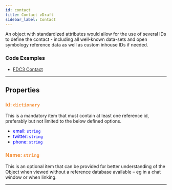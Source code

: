 ```yaml
---
id: contact
title: Contact vDraft
sidebar_label: Contact
---
```


An object with standardized attributes would allow for the use of several IDs to define the contact - including all well-known data-sets and open symbology reference data as well as custom inhouse IDs if needed.

### Code Examples

* [FDC3 Contact](https://github.com/FDC3/ContextData/blob/master/src/examples/Contact.ts)

---

## Properties

###  <span style="color:#f49542">Id: `dictionary`</span>

This is a mandatory item that must contain at least one reference id, preferably but not limited to the below defined options.

* <span style="color:#0000ff">email: `string`</span>
* <span style="color:#0000ff">twitter: `string`</span>
* <span style="color:#0000ff">phone: `string`</span>

###  <span style="color:#f49542">Name: `string`</span>

This is an optional item that can be provided for better understanding of the Object when viewed without a reference database available – eg in a chat window or when linking.

---